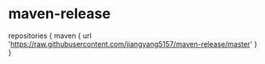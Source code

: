 # maven-release
repositories { maven { url 'https://raw.githubusercontent.com/jiangyang5157/maven-release/master' } }
